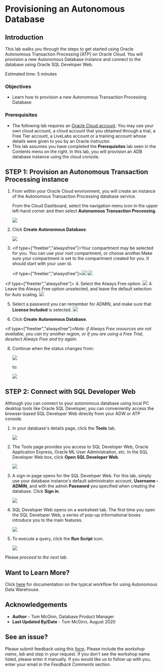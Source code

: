 <!-- Using this Markdown file:
set the type to livelab, freetier or alwaysfree in the manifest.json file for this lab
for example:
{
  "title": "Lab 1: Provision an ATP instance",
  "filename": "../../../common/adb-provision-atp.md",
  "type":"alwaysfree"
},
for provisioning an ATP instance on an AlwaysFree account
-->
# Provisioning an Autonomous Database

## Introduction

This lab walks you through the steps to get started using Oracle Autonomous Transaction Processing [ATP] on Oracle Cloud. You will provision a new Autonomous Database instance and connect to the database using Oracle SQL Developer Web.

Estimated time: 5 minutes

### Objectives

-   Learn how to provision a new Autonomous Transaction Processing Database

### Prerequisites
- The following lab requires an [Oracle Cloud account](https://myservices.us.oraclecloud.com/mycloud/signup?language=en). You may use your own cloud account, a cloud account that you obtained through a trial, a Free Tier account, a LiveLabs account or a training account whose details were given to you by an Oracle instructor.
- This lab assumes you have completed the **Prerequisites** lab seen in the Contents menu on the right.  In this lab, you will provision an ADB database instance using the cloud console.

## **STEP 1**: Provision an Autonomous Transaction Processing instance

1. From within your Oracle Cloud environment, you will create an instance of the Autonomous Transaction Processing database service.

    From the Cloud Dashboard, select the navigation menu icon in the upper left-hand corner and then select **Autonomous Transaction Processing**.

    ![](images/select-atp-in-nav-menu.png)

2. Click **Create Autonomous Database**.

    ![](images/click-create-autonomous-database.png)

3. <if type=["freetier","alwaysfree"]>Your compartment may be selected for you. You can use your root compartment, or choose another.</if><if type="livelabs">Make sure your compartment is set to the compartment created for you. It should start with your user id.</if>

    <if type=["freetier","alwaysfree"]>![](images/atp-settings-1-freetier.png)</if>
    <if type="livelabs">![](images/atp-settings-1-livelabs.png)</if>

<if type=["freetier","alwaysfree"]>
4. Select the Always Free option.
    ![](images/atp-settings-2-alwaysfree.png)
</if>
<if type="livelabs">
4. Leave the Always Free option unselected, and leave the default selection for Auto scaling.
  ![](images/atp-settings-2-livelabs.png)
</if>

5. Select a password you can remember for ADMIN, and make sure that **License Included** is selected.
    ![](images/atp-settings-3.png)

6. Click **Create Autonomous Database**.

  <if type=["freetier","alwaysfree"]>*Note: if Always Free resources are not available, you can try another region, or if you are using a Free Trial, deselect Always Free and try again.*</if>

8. Continue when the status changes from:

    ![](images/status-provisioning.png)

    to:

    ![](images/status-available.png)

## **STEP 2**: Connect with SQL Developer Web

Although you can connect to your autonomous database using local PC desktop tools like Oracle SQL Developer, you can conveniently access the browser-based SQL Developer Web directly from your ADW or ATP console.

1. In your database's details page, click the **Tools** tab.

    ![](./images/select-tools-tab.png)

3.  The Tools page provides you access to SQL Developer Web, Oracle Application Express, Oracle ML User Administration, etc. In the SQL Developer Web box, click **Open SQL Developer Web**.

    ![](./images/select-sql-dev-web.png)

4.  A sign-in page opens for the SQL Developer Web. For this lab, simply use your database instance's default administrator account, **Username - ADMIN**, and with the admin **Password** you specified when creating the database. Click **Sign in**.

    ![](./images/sql-dev-web-login.png)

5.  SQL Developer Web opens on a worksheet tab. The first time you open the SQL Developer Web, a series of pop-up informational boxes introduce you to the main features.

    ![](./images/sql-dev-web.png)

6. To execute a query, click the **Run Script** icon.

    ![](./images/run-script.png)

Please *proceed to the next lab*.

## Want to Learn More?

Click [here](https://docs.oracle.com/en/cloud/paas/autonomous-data-warehouse-cloud/user/autonomous-workflow.html#GUID-5780368D-6D40-475C-8DEB-DBA14BA675C3) for documentation on the typical workflow for using Autonomous Data Warehouse.

## **Acknowledgements**

- **Author** - Tom McGinn, Database Product Manager
- **Last Updated By/Date** - Tom McGinn, August 2020


## See an issue?
Please submit feedback using this [form](https://apexapps.oracle.com/pls/apex/f?p=133:1:::::P1_FEEDBACK:1). Please include the *workshop name*, *lab* and *step* in your request.  If you don't see the workshop name listed, please enter it manually. If you would like us to follow up with you, enter your email in the *Feedback Comments* section.
